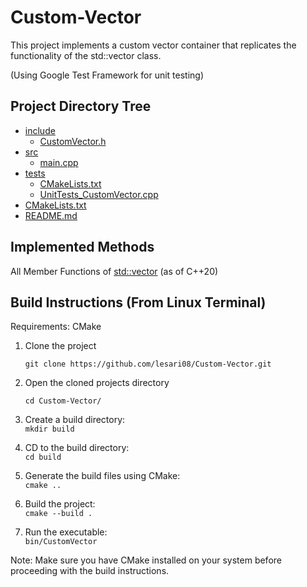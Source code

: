 # Custom-Vector
This project implements a custom vector container that replicates the functionality of the std::vector class.

(Using Google Test Framework for unit testing)


## Project Directory Tree
 * [include](./include)
   * [CustomVector.h](./include/CustomVector.h)
 * [src](./src)
   * [main.cpp](./src/main.cpp)
 * [tests](./tests)
   * [CMakeLists.txt](./tests/CMakeLists.txt)
   * [UnitTests_CustomVector.cpp](./tests/UnitTests_CustomVector.cpp)
 * [CMakeLists.txt](./CMakeLists.txt)
 * [README.md](./README.md)


## Implemented Methods
All Member Functions of [std::vector](https://en.cppreference.com/w/cpp/container/vector) (as of C++20)

## Build Instructions (From Linux Terminal)
Requirements: CMake

1. Clone the project

      `git clone https://github.com/lesari08/Custom-Vector.git`

2. Open the cloned projects directory

    `cd Custom-Vector/`  
3. Create a build directory:  
    `mkdir build`  
4. CD to the build directory:  
    `cd build`

5. Generate the build files using CMake:  
    `cmake ..`

6. Build the project:  
    `cmake --build .`

7. Run the executable:  
    `bin/CustomVector`  

Note: Make sure you have CMake installed on your system before proceeding with the build instructions.
